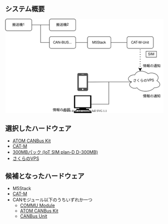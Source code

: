 ## システム概要

![](images/can-structure.drawio.svg)

## 選択したハードウェア

* [ATOM CANBus Kit](https://shop.m5stack.com/products/atom-canbus-kit-ca-is3050g?_pos=3&_sid=f1f66c240&_ss=r)
* [CAT-M](https://shop.m5stack.com/collections/m5stack-new-arrival/products/sim7080g-cat-m-nb-iot-unit?variant=40493802160300)
* [300MBパック (IoT SIM plan-D D-300MB)](https://soracom.jp/store/13380/)
* [さくらのVPS](https://vps.sakura.ad.jp/)


## 候補となったハードウェア

* M5Stack
* [CAT-M](https://shop.m5stack.com/collections/m5stack-new-arrival/products/sim7080g-cat-m-nb-iot-unit?variant=40493802160300)
* CANモジュール以下のうちいずれか一つ
    * [COMMU Module](https://shop.m5stack.com/products/commu-module?_pos=1&_sid=f1f66c240&_ss=r)
    * [ATOM CANBus Kit](https://shop.m5stack.com/products/atom-canbus-kit-ca-is3050g?_pos=3&_sid=f1f66c240&_ss=r)
    * [CANBus Unit](https://shop.m5stack.com/products/canbus-unitca-is3050g?_pos=2&_sid=f1f66c240&_ss=r)



